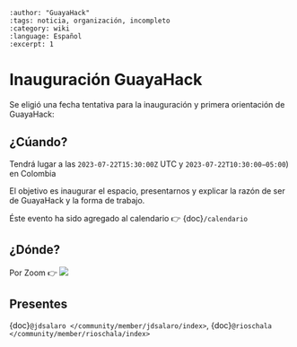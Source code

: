 ```{post} 2023-06-30
:author: "GuayaHack"
:tags: noticia, organización, incompleto
:category: wiki
:language: Español
:excerpt: 1
```

# Inauguración GuayaHack

Se eligió una fecha tentativa para la inauguración y primera orientación de GuayaHack:

## ¿Cúando?

Tendrá lugar a las `2023‐07‐22T15:30:00Z` UTC y `2023‐07‐22T10:30:00−05:00`) en Colombia 

El objetivo es inaugurar el espacio, presentarnos y explicar la razón de ser de GuayaHack y la forma de trabajo.

Éste evento ha sido agregado al calendario 👉 {doc}`/calendario`

## ¿Dónde?

Por Zoom 👉 <a target="_blank" href="https://calendar.google.com/calendar/event?action=TEMPLATE&amp;tmeid=N3U2bTNjZHYxbzMwNW50aTJrdGk0OTBwbTggZ3VheWFoYWNrQG0&amp;tmsrc=guayahack%40gmail.com"><img border="0" src="https://www.google.com/calendar/images/ext/gc_button1_es.gif"></a>

## Presentes 

{doc}`@jdsalaro </community/member/jdsalaro/index>`, {doc}`@rioschala </community/member/rioschala/index>`


